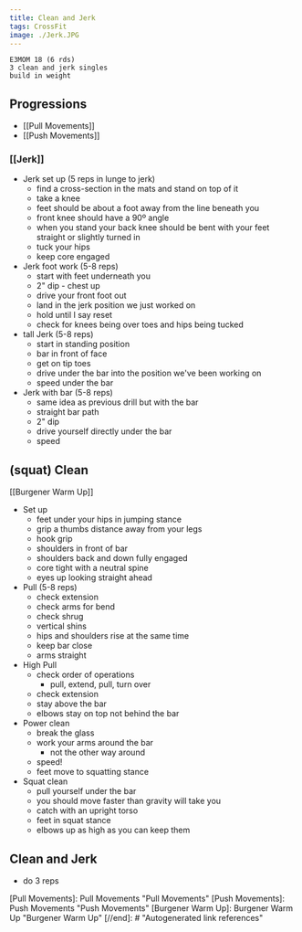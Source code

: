 ```yaml
---
title: Clean and Jerk
tags: CrossFit
image: ./Jerk.JPG
---
```


```
E3MOM 18 (6 rds)
3 clean and jerk singles
build in weight
```

## Progressions

- [[Pull Movements]]
- [[Push Movements]]

### [[Jerk]] 
- Jerk set up (5 reps in lunge to jerk)
  - find a cross-section in the mats and stand on top of it
  - take a knee
  - feet should be about a foot away from the line beneath you
  - front knee should have a 90º angle
  - when you stand your back knee should be bent with your feet straight or slightly turned in
  - tuck your hips
  - keep core engaged
- Jerk foot work (5-8 reps)
  - start with feet underneath you
  - 2" dip - chest up
  - drive your front foot out
  - land in the jerk position we just worked on
  - hold until I say reset
  - check for knees being over toes and hips being tucked
- tall Jerk (5-8 reps)
  - start in standing position
  - bar in front of face
  - get on tip toes
  - drive under the bar into the position we've been working on
  - speed under the bar
- Jerk with bar (5-8 reps)
  - same idea as previous drill but with the bar
  - straight bar path
  - 2" dip
  - drive yourself directly under the bar
  - speed
## (squat) Clean

[[Burgener Warm Up]]
- Set up
  - feet under your hips in jumping stance
  - grip a thumbs distance away from your legs
  - hook grip
  - shoulders in front of bar
  - shoulders back and down fully engaged
  - core tight with a neutral spine
  - eyes up looking straight ahead
- Pull (5-8 reps)
  - check extension
  - check arms for bend
  - check shrug
  - vertical shins
  - hips and shoulders rise at the same time
  - keep bar close
  - arms straight
- High Pull
  - check order of operations
    - pull, extend, pull, turn over
  - check extension
  - stay above the bar
  - elbows stay on top not behind the bar
- Power clean
  - break the glass
  - work your arms around the bar
    - not the other way around
  - speed!
  - feet move to squatting stance
- Squat clean
  - pull yourself under the bar
  - you should move faster than gravity will take you
  - catch with an upright torso
  - feet in squat stance
  - elbows up as high as you can keep them

## Clean and Jerk
- do 3 reps


[//begin]: # "Autogenerated link references for markdown compatibility"
[Pull Movements]: Pull Movements "Pull Movements"
[Push Movements]: Push Movements "Push Movements"
[Burgener Warm Up]: Burgener Warm Up "Burgener Warm Up"
[//end]: # "Autogenerated link references"